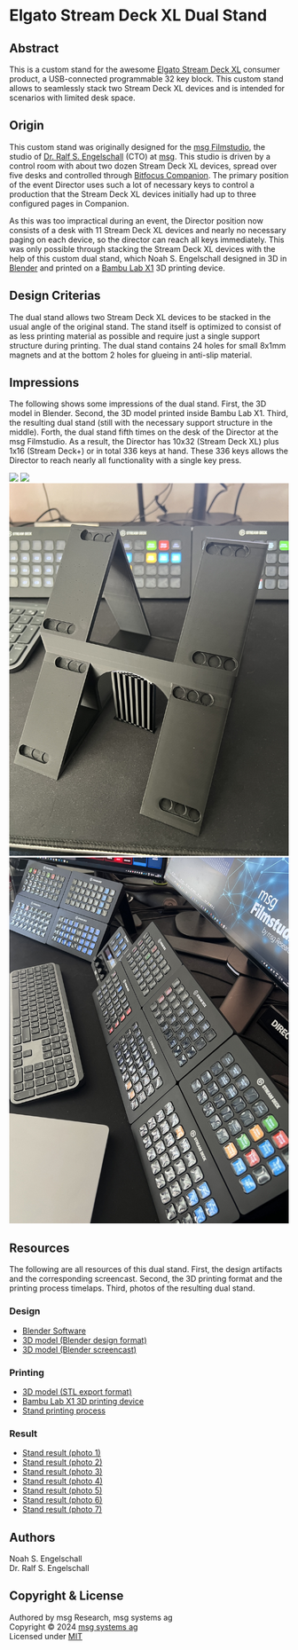 
Elgato Stream Deck XL Dual Stand
================================

Abstract
--------

This is a custom stand for the awesome
[Elgato Stream Deck XL](https://www.elgato.com/es/de/p/stream-deck-xl)
consumer product, a USB-connected programmable 32 key block. This custom
stand allows to seamlessly stack two Stream Deck XL devices and is
intended for scenarios with limited desk space.

Origin
------

This custom stand was originally designed for the
[msg Filmstudio](https://msg.direct/filmstudio-trailer), the studio of
[Dr. Ralf S. Engelschall](mailto:ralf.engelschall@msg.group) (CTO) at
[msg](https://www.msg.group). This studio is driven by a control room
with about two dozen Stream Deck XL devices, spread over five desks and
controlled through [Bitfocus Companion](https://bitfocus.io/companion).
The primary position of the event Director uses such a lot of necessary
keys to control a production that the Stream Deck XL devices initially
had up to three configured pages in Companion.

As this was too impractical during an event, the Director position now consists
of a desk with 11 Stream Deck XL devices and nearly no necessary paging
on each device, so the director can reach all keys immediately. This
was only possible through stacking the Stream Deck XL devices with the
help of this custom dual stand, which Noah S. Engelschall designed
in 3D in [Blender](https://blender.org) and printed on a
[Bambu Lab X1](https://bambulab.com/de-de/x1) 3D printing device.

Design Criterias
----------------

The dual stand allows two Stream Deck XL devices to be stacked in the
usual angle of the original stand. The stand itself is optimized to
consist of as less printing material as possible and require just a
single support structure during printing. The dual stand contains 24
holes for small 8x1mm magnets and at the bottom 2 holes for glueing in
anti-slip material.

Impressions
-----------

The following shows some impressions of the dual stand. First, the
3D model in Blender. Second, the 3D model printed inside Bambu Lab
X1. Third, the resulting dual stand (still with the necessary support
structure in the middle). Forth, the dual stand fifth times on the
desk of the Director at the msg Filmstudio. As a result, the Director
has 10x32 (Stream Deck XL) plus 1x16 (Stream Deck+) or in total 336
keys at hand. These 336 keys allows the Director to reach nearly all
functionality with a single key press.

![](elgato-stream-deck-xl-dual-stand-model.gif)
![](elgato-stream-deck-xl-dual-stand-printing.gif)
![](elgato-stream-deck-xl-dual-stand-result-1.jpg)
![](elgato-stream-deck-xl-dual-stand-result-6.jpg)

Resources
---------

The following are all resources of this dual stand.
First, the design artifacts and the corresponding screencast.
Second, the 3D printing format and the printing process timelaps.
Third, photos of the resulting dual stand.

### Design

- [Blender Software](https://blender.org)
- [3D model (Blender design format)](./elgato-stream-deck-xl-dual-stand-model.blend)
- [3D model (Blender screencast)](./elgato-stream-deck-xl-dual-stand-model.mp4)

### Printing

- [3D model (STL export format)](./elgato-stream-deck-xl-dual-stand-model.stl)
- [Bambu Lab X1 3D printing device](https://bambulab.com/de-de/x1)
- [Stand printing process](./elgato-stream-deck-xl-dual-stand-printing.m4v)

### Result

- [Stand result (photo 1)](./elgato-stream-deck-xl-dual-stand-result-1.jpg)
- [Stand result (photo 2)](./elgato-stream-deck-xl-dual-stand-result-2.jpg)
- [Stand result (photo 3)](./elgato-stream-deck-xl-dual-stand-result-3.jpg)
- [Stand result (photo 4)](./elgato-stream-deck-xl-dual-stand-result-4.jpg)
- [Stand result (photo 5)](./elgato-stream-deck-xl-dual-stand-result-5.jpg)
- [Stand result (photo 6)](./elgato-stream-deck-xl-dual-stand-result-6.jpg)
- [Stand result (photo 7)](./elgato-stream-deck-xl-dual-stand-result-7.jpg)

Authors
-------

Noah S. Engelschall<br/>
Dr. Ralf S. Engelschall

Copyright & License
-------------------

Authored by msg Research, msg systems ag<br/>
Copyright &copy; 2024 [msg systems ag](https://www.msg.group)<br/>
Licensed under [MIT](https://spdx.org/licenses/MIT)

